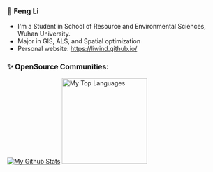 ### 👦 Feng Li

- I'm a Student in School of Resource and Environmental Sciences, Wuhan University.
- Major in GIS, ALS, and Spatial optimization
- Personal website: https://liwind.github.io/

### ✨ OpenSource Communities:
<!-- Source for the Github Stats Card: https://github.com/anuraghazra/github-readme-stats -->
<a href="https://github.com/liwind"><img alt="My Github Stats" src="https://github-readme-stats.vercel.app/api?username=liwind&show_icons=true&count_private=true"></a>
<a href="https://github.com/liwind"><img alt="My Top Languages" src="https://github-readme-stats.vercel.app/api/top-langs/?username=liwind&layout=compact&langs_count=6&hide=Stylus" height="195"></a>
